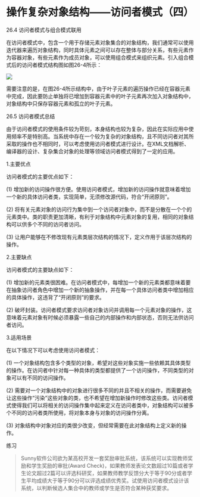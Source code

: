 # 操作复杂对象结构——访问者模式（四）

26.4 访问者模式与组合模式联用

在访问者模式中，包含一个用于存储元素对象集合的对象结构，我们通常可以使用迭代器来遍历对象结构，同时具体元素之间可以存在整体与部分关系，有些元素作为容器对象，有些元素作为成员对象，可以使用组合模式来组织元素。引入组合模式后的访问者模式结构图如图26-4所示：

![](http://my.csdn.net/uploads/201204/06/1333715011_8778.gif)

需要注意的是，在图26-4所示结构中，由于叶子元素的遍历操作已经在容器元素中完成，因此要防止单独将已增加到容器元素中的叶子元素再次加入对象结构中，对象结构中只保存容器元素和孤立的叶子元素。

26.5 访问者模式总结

由于访问者模式的使用条件较为苛刻，本身结构也较为复杂，因此在实际应用中使用频率不是特别高。当系统中存在一个较为复杂的对象结构，且不同访问者对其所采取的操作也不相同时，可以考虑使用访问者模式进行设计。在XML文档解析、编译器的设计、复杂集合对象的处理等领域访问者模式得到了一定的应用。

1.主要优点

访问者模式的主要优点如下：

(1) 增加新的访问操作很方便。使用访问者模式，增加新的访问操作就意味着增加一个新的具体访问者类，实现简单，无须修改源代码，符合“开闭原则”。

(2) 将有关元素对象的访问行为集中到一个访问者对象中，而不是分散在一个个的元素类中。类的职责更加清晰，有利于对象结构中元素对象的复用，相同的对象结构可以供多个不同的访问者访问。

(3) 让用户能够在不修改现有元素类层次结构的情况下，定义作用于该层次结构的操作。

2.主要缺点

访问者模式的主要缺点如下：

(1) 增加新的元素类很困难。在访问者模式中，每增加一个新的元素类都意味着要在抽象访问者角色中增加一个新的抽象操作，并在每一个具体访问者类中增加相应的具体操作，这违背了“开闭原则”的要求。

(2) 破坏封装。访问者模式要求访问者对象访问并调用每一个元素对象的操作，这意味着元素对象有时候必须暴露一些自己的内部操作和内部状态，否则无法供访问者访问。

3.适用场景

在以下情况下可以考虑使用访问者模式：

(1) 一个对象结构包含多个类型的对象，希望对这些对象实施一些依赖其具体类型的操作。在访问者中针对每一种具体的类型都提供了一个访问操作，不同类型的对象可以有不同的访问操作。

(2) 需要对一个对象结构中的对象进行很多不同的并且不相关的操作，而需要避免让这些操作“污染”这些对象的类，也不希望在增加新操作时修改这些类。访问者模式使得我们可以将相关的访问操作集中起来定义在访问者类中，对象结构可以被多个不同的访问者类所使用，将对象本身与对象的访问操作分离。

(3) 对象结构中对象对应的类很少改变，但经常需要在此对象结构上定义新的操作。
 
练习

> Sunny软件公司欲为某高校开发一套奖励审批系统，该系统可以实现教师奖励和学生奖励的审批(Award Check)，如果教师发表论文数超过10篇或者学生论文超过2篇可以评选科研奖，如果教师教学反馈分大于等于90分或者学生平均成绩大于等于90分可以评选成绩优秀奖。试使用访问者模式设计该系统，以判断候选人集合中的教师或学生是否符合某种获奖要求。
